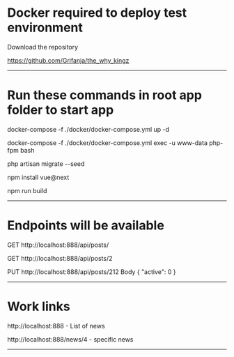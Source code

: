 # Docker required to deploy test environment

Download the repository

https://github.com/Grifanja/the_why_kingz

---
# Run these commands in root app folder to start app

docker-compose -f ./docker/docker-compose.yml up -d

docker-compose -f ./docker/docker-compose.yml exec -u www-data php-fpm bash

php artisan migrate --seed

npm install vue@next

npm run build

---



# Endpoints will be available

GET http://localhost:888/api/posts/

GET http://localhost:888/api/posts/2

PUT http://localhost:888/api/posts/212 
Body { "active": 0 }


---

# Work links

http://localhost:888 - List of news

http://localhost:888/news/4 - specific news

---
